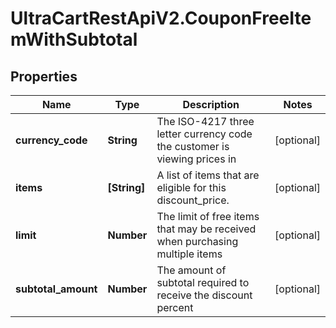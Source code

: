 # UltraCartRestApiV2.CouponFreeItemWithSubtotal

## Properties

Name | Type | Description | Notes
------------ | ------------- | ------------- | -------------
**currency_code** | **String** | The ISO-4217 three letter currency code the customer is viewing prices in | [optional] 
**items** | **[String]** | A list of items that are eligible for this discount_price. | [optional] 
**limit** | **Number** | The limit of free items that may be received when purchasing multiple items | [optional] 
**subtotal_amount** | **Number** | The amount of subtotal required to receive the discount percent | [optional] 


